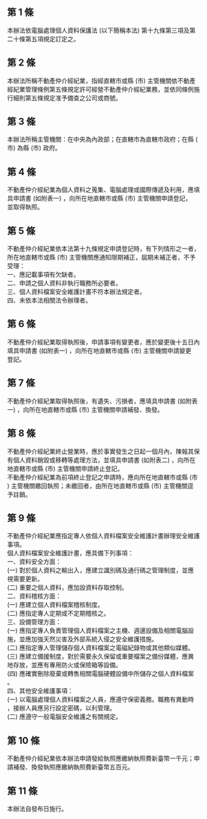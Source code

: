 第 1 條
-------
本辦法依電腦處理個人資料保護法 (以下簡稱本法) 第十九條第三項及第  
二十條第五項規定訂定之。

第 2 條
-------
本辦法所稱不動產仲介經紀業，指經直轄市或縣 (市) 主管機關依不動產  
經紀業管理條例第五條規定許可經營不動產仲介經紀業務，並依同條例施  
行細則第五條規定准予備查之公司或商號。

第 3 條
-------
本辦法所稱主管機關：在中央為內政部；在直轄市為直轄市政府；在縣 (  
市) 為縣 (市) 政府。

第 4 條
-------
不動產仲介經紀業為個人資料之蒐集、電腦處理或國際傳遞及利用，應填  
具申請書 (如附表一) ，向所在地直轄市或縣 (市) 主管機關申請登記，  
並取得執照。

第 5 條
-------
不動產仲介經紀業依本法第十九條規定申請登記時，有下列情形之一者，  
所在地直轄市或縣 (市) 主管機關應通知限期補正，屆期未補正者，不予  
受理：  
一、應記載事項有欠缺者。  
二、申請之個人資料非執行職務所必要者。  
三、個人資料檔案安全維護計畫不符本辦法規定者。  
四、未依本法相關法令辦理者。

第 6 條
-------
不動產仲介經紀業取得執照後，申請事項有變更者，應於變更後十五日內  
填具申請書 (如附表一) ，向所在地直轄市或縣 (市) 主管機關申請變更  
登記。

第 7 條
-------
不動產仲介經紀業取得執照後，有遺失、污損者，應填具申請書 (如附表  
一) ，向所在地直轄市或縣 (市) 主管機關申請補發、換發。

第 8 條
-------
不動產仲介經紀業終止營業時，應於事實發生之日起一個月內，陳報其保  
有個人資料銷毀或移轉等處理方法，並填具申請書 (如附表二) ，向所在  
地直轄市或縣 (市) 主管機關申請終止登記。  
不動產仲介經紀業為前項終止登記之申請時，應向所在地直轄市或縣 (市  
) 主管機關繳回執照；未繳回者，由所在地直轄市或縣 (市) 主管機關逕  
予註銷。

第 9 條
-------
不動產仲介經紀業應指定專人依個人資料檔案安全維護計畫辦理安全維護  
事項。  
個人資料檔案安全維護計畫，應具備下列事項：  
一、資料安全方面：  
 (一) 對於個人資料之輸出入，應建立識別碼及通行碼之管理制度，並應  
      視需要更新。  
 (二) 重要之個人資料，應加設資料存取控制。  
二、資料稽核方面：  
 (一) 應建立個人資料檔案稽核制度。  
 (二) 應指定專人定期或不定期稽核之。  
三、設備管理方面：  
 (一) 應指定專人負責管理個人資料檔案之主機、週邊設備及相關電腦設  
      施，並應加強天然災害及外部系統入侵之安全維護措施。  
 (二) 應指定專人管理儲存個人資料檔案之電磁紀錄物或其他類似媒體。  
 (三) 應建立備援制度，對於需要永久保留或重要檔案之備份媒體，應異  
      地存放，並應有專用防火或保險箱等設備。  
 (四) 應確實刪除廢棄或轉售相關電腦硬體設備中所儲存之個人資料檔案  
      。  
四、其他安全維護事項：  
 (一) 以電腦處理個人資料檔案之人員，應遵守保密義務。職務有異動時  
      ，接辦人員應另行設定密碼，以利管理。  
 (二) 應遵守一般電腦安全維護之有關規定。

第 10 條
--------
不動產仲介經紀業依本辦法申請發給執照應繳納執照費新臺幣一千元；申  
請補發、換發執照應繳納執照費新臺幣五百元。

第 11 條
--------
本辦法自發布日施行。

